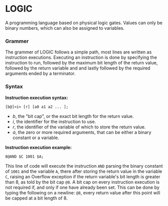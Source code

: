 # LOGIC
A programming language based on physical logic gates. Values can only be binary numbers, which can also be assigned to variables.

### Grammer

The grammer of LOGIC follows a simple path, most lines are written as instruction executions. Executing an instruction is done by specifying the instruction to run, followed by the maximum bit length of the return value, followed by the return variable and and lastly followed by the required arguments ended by a terminator.

### Syntax
**Instruction execution syntax:**

`` [b@]<i> [r] [a0 a1 a2 ... ]; ``
* *b*, the "bit cap", or the exact bit length for the return value.
* *i*, the identifier for the instruction to use.
* *r*, the identifier of the variable of which to store the return value.
* *a*, the zero or more required arguments, that can be either a binary constant or a variable.

**Instruction execution example:**

`` 8@AND $C 1001 $A; ``

This line of code will execute the instruction ``AND`` parsing the binary constant of ``1001`` and the variable ``A``, there after storing the return value in the variable ``C``, raising an Overflow exception if the return variable's bit length is greater than 8, as told by the bit cap ``@8``.
A bit cap on every instruction execution is not required if, and only if one have already been set. This can be done by typing the following on a newline: ``@8``, every return value after this point will be capped at a bit length of 8.
